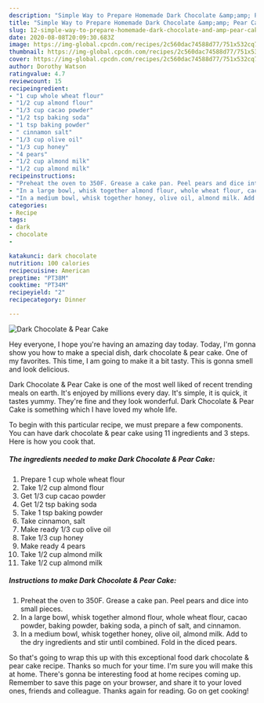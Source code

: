 ```yaml
---
description: "Simple Way to Prepare Homemade Dark Chocolate &amp;amp; Pear Cake"
title: "Simple Way to Prepare Homemade Dark Chocolate &amp;amp; Pear Cake"
slug: 12-simple-way-to-prepare-homemade-dark-chocolate-and-amp-pear-cake
date: 2020-08-08T20:09:30.683Z
image: https://img-global.cpcdn.com/recipes/2c560dac74588d77/751x532cq70/dark-chocolate-pear-cake-recipe-main-photo.jpg
thumbnail: https://img-global.cpcdn.com/recipes/2c560dac74588d77/751x532cq70/dark-chocolate-pear-cake-recipe-main-photo.jpg
cover: https://img-global.cpcdn.com/recipes/2c560dac74588d77/751x532cq70/dark-chocolate-pear-cake-recipe-main-photo.jpg
author: Dorothy Watson
ratingvalue: 4.7
reviewcount: 15
recipeingredient:
- "1 cup whole wheat flour"
- "1/2 cup almond flour"
- "1/3 cup cacao powder"
- "1/2 tsp baking soda"
- "1 tsp baking powder"
- " cinnamon salt"
- "1/3 cup olive oil"
- "1/3 cup honey"
- "4 pears"
- "1/2 cup almond milk"
- "1/2 cup almond milk"
recipeinstructions:
- "Preheat the oven to 350F. Grease a cake pan. Peel pears and dice into small pieces."
- "In a large bowl, whisk together almond flour, whole wheat flour, cacao powder, baking powder, baking soda, a pinch of salt, and cinnamon."
- "In a medium bowl, whisk together honey, olive oil, almond milk. Add to the dry ingredients and stir until combined. Fold in the diced pears."
categories:
- Recipe
tags:
- dark
- chocolate
- 

katakunci: dark chocolate  
nutrition: 100 calories
recipecuisine: American
preptime: "PT38M"
cooktime: "PT34M"
recipeyield: "2"
recipecategory: Dinner

---
```



![Dark Chocolate &amp; Pear Cake](https://img-global.cpcdn.com/recipes/2c560dac74588d77/751x532cq70/dark-chocolate-pear-cake-recipe-main-photo.jpg)

Hey everyone, I hope you're having an amazing day today. Today, I'm gonna show you how to make a special dish, dark chocolate &amp; pear cake. One of my favorites. This time, I am going to make it a bit tasty. This is gonna smell and look delicious.



Dark Chocolate &amp; Pear Cake is one of the most well liked of recent trending meals on earth. It's enjoyed by millions every day. It's simple, it is quick, it tastes yummy. They're fine and they look wonderful. Dark Chocolate &amp; Pear Cake is something which I have loved my whole life.


To begin with this particular recipe, we must prepare a few components. You can have dark chocolate &amp; pear cake using 11 ingredients and 3 steps. Here is how you cook that.

<!--inarticleads1-->

##### The ingredients needed to make Dark Chocolate &amp; Pear Cake:

1. Prepare 1 cup whole wheat flour
1. Take 1/2 cup almond flour
1. Get 1/3 cup cacao powder
1. Get 1/2 tsp baking soda
1. Take 1 tsp baking powder
1. Take  cinnamon, salt
1. Make ready 1/3 cup olive oil
1. Take 1/3 cup honey
1. Make ready 4 pears
1. Take 1/2 cup almond milk
1. Take 1/2 cup almond milk




<!--inarticleads2-->

##### Instructions to make Dark Chocolate &amp; Pear Cake:

1. Preheat the oven to 350F. Grease a cake pan. Peel pears and dice into small pieces.
1. In a large bowl, whisk together almond flour, whole wheat flour, cacao powder, baking powder, baking soda, a pinch of salt, and cinnamon.
1. In a medium bowl, whisk together honey, olive oil, almond milk. Add to the dry ingredients and stir until combined. Fold in the diced pears.




So that's going to wrap this up with this exceptional food dark chocolate &amp; pear cake recipe. Thanks so much for your time. I'm sure you will make this at home. There's gonna be interesting food at home recipes coming up. Remember to save this page on your browser, and share it to your loved ones, friends and colleague. Thanks again for reading. Go on get cooking!

